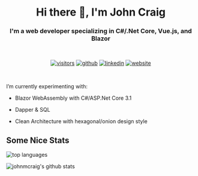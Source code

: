 <h1 align="center"> Hi there 👋, I'm John Craig </h1>

<h3 align="center">I'm a web developer specializing in C#/.Net Core, Vue.js, and Blazor</h3>
<!-- <img src="https://komarev.com/ghpvc/?username=johnmcraig&label=Profile+Views" /> -->
<br/>

<div align="center">

[![visitors](https://vistr.dev/badge?repo=johnmcraig.johnmcraig&corners=square)](https://github.com/johnmcraig/vistr.dev)
[![github](https://img.shields.io/badge/-@johnmcraig-%23181717?style=flat-square&logo=github)](https://github.com/johnmcraig)
[![linkedin](https://img.shields.io/badge/-John%20Craig-blue?style=flat-square&logo=Linkedin&logoColor=white&link=https://www.linkedin.com/in/john-m-craig/)](https://www.linkedin.com/in/johnmcraigjr)
[![website](https://img.shields.io/website?color=0ab9e6&style=flat-square&up_message=jmcraig.net&url=https%3A%2F%2Fwww.jmcraig.net)](https://www.jmcraig.net)
</div>

<br />

I’m currently experimenting with:

- Blazor WebAssembly with C#/ASP.Net Core 3.1

- Dapper & SQL

- Clean Architecture with hexagonal/onion design style

## Some Nice Stats

![top languages](https://github-readme-stats.vercel.app/api/top-langs/?username=johnmcraig&theme=tokyonight&layout=compact&hide=html)

![johnmcraig's github stats](https://github-readme-stats.vercel.app/api?username=johnmcraig&show_icons=true&theme=tokyonight)
